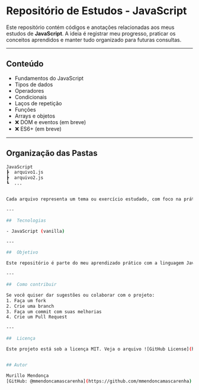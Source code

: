 #  Repositório de Estudos - JavaScript

Este repositório contém códigos e anotações relacionadas aos meus estudos de **JavaScript**. A ideia é registrar meu progresso, praticar os conceitos aprendidos e manter tudo organizado para futuras consultas.

---

##  Conteúdo

-  Fundamentos do JavaScript
-  Tipos de dados
-  Operadores
-  Condicionais
-  Laços de repetição
-  Funções
-  Arrays e objetos
- ❌ DOM e eventos (em breve)
- ❌ ES6+ (em breve)

---

##  Organização das Pastas

```bash
JavaScript
┣  arquivo1.js
┣  arquivo2.js
┗  ...


Cada arquivo representa um tema ou exercício estudado, com foco na prática.

---

##  Tecnologias

- JavaScript (vanilla)

---

##  Objetivo

Este repositório é parte do meu aprendizado prático com a linguagem JavaScript, tanto para reforçar a lógica de programação quanto para me preparar para projetos mais avançados, incluindo **front-end**, **back-end** e **aplicações completas**.

---

##  Como contribuir

Se você quiser dar sugestões ou colaborar com o projeto:
1. Faça um fork 
2. Crie uma branch 
3. Faça um commit com suas melhorias 
4. Crie um Pull Request 

---

##  Licença

Este projeto está sob a licença MIT. Veja o arquivo ![GitHub License](https://img.shields.io/github/license/mmendoncamascarenha/JavaScript) para mais detalhes.


## Autor

Murillo Mendonça  
[GitHub: @mmendoncamascarenha](https://github.com/mmendoncamascarenha)





